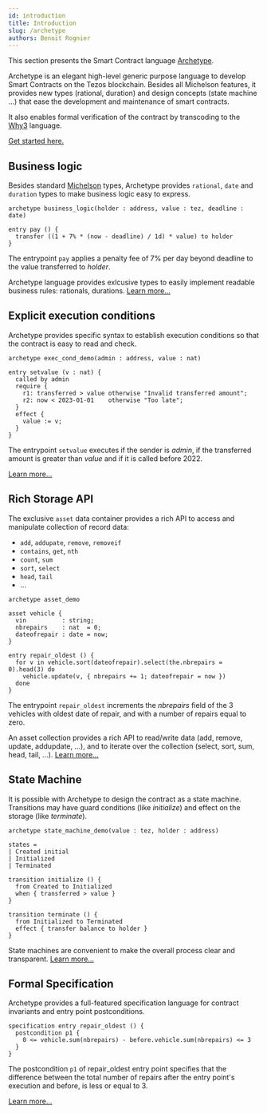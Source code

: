 ```yaml
---
id: introduction
title: Introduction
slug: /archetype
authors: Benoit Rognier
---
```


This section presents the Smart Contract language [Archetype](https://archetype-lang.org).

Archetype is an elegant high-level generic purpose language to develop Smart Contracts on the Tezos blockchain. Besides all Michelson features, it provides new types (rational, duration) and design concepts (state machine ...) that ease the development and maintenance of smart contracts.

It also enables formal verification of the contract by transcoding to the [Why3](http://why3.lri.fr/) language.

[Get started here.](https://docs.archetype-lang.org/getting-started-1)

## Business logic

Besides standard [Michelson](/michelson) types, Archetype provides `rational`, `date` and `duration` types to make business logic easy to express.

```archetype
archetype business_logic(holder : address, value : tez, deadline : date)

entry pay () {
  transfer ((1 + 7% * (now - deadline) / 1d) * value) to holder
}
```

The entrypoint `pay` applies a penalty fee of 7% per day beyond deadline to the value transferred to _holder_.

Archetype language provides exlcusive types to easily implement readable business rules: rationals, durations. [Learn more...](https://docs.archetype-lang.org/archetype-language/numbers#rationals)

## Explicit execution conditions

Archetype provides specific syntax to establish execution conditions so that the contract is easy to read and check.

```archetype
archetype exec_cond_demo(admin : address, value : nat)

entry setvalue (v : nat) {
  called by admin
  require {
    r1: transferred > value otherwise "Invalid transferred amount";
    r2: now < 2023-01-01    otherwise "Too late";
  }
  effect {
    value := v;
  }
}
```

The entrypoint `setvalue` executes if the sender is _admin_, if the transferred amount is greater than _value_ and if it is called before 2022.

 [Learn more...](https://docs.archetype-lang.org/archetype-language/action#sections)

## Rich Storage API

The exclusive `asset` data container provides a rich API to access and manipulate collection of record data:
* `add`, `addupate`, `remove`, `removeif`
* `contains`, `get`, `nth`
* `count`, `sum`
* `sort`, `select`
* `head`, `tail`
* ...

```archetype
archetype asset_demo

asset vehicle {
  vin          : string;
  nbrepairs    : nat  = 0;
  dateofrepair : date = now;
}

entry repair_oldest () {
  for v in vehicle.sort(dateofrepair).select(the.nbrepairs = 0).head(3) do
    vehicle.update(v, { nbrepairs += 1; dateofrepair = now })
  done
}
```

The entrypoint `repair_oldest` increments the _nbrepairs_ field of the 3 vehicles with oldest date of repair, and with a number of repairs equal to zero.

An asset collection provides a rich API to read/write data (add, remove, update, addupdate, ...), and to iterate over the collection (select, sort, sum, head, tail, ...). [Learn more...](https://docs.archetype-lang.org/archetype-language/data-model)

## State Machine

It is possible with Archetype to design the contract as a state machine. Transitions may have guard conditions (like _initialize_) and effect on the storage (like _terminate_).

```archetype
archetype state_machine_demo(value : tez, holder : address)

states =
| Created initial
| Initialized
| Terminated

transition initialize () {
  from Created to Initialized
  when { transferred > value }
}

transition terminate () {
  from Initialized to Terminated
  effect { transfer balance to holder }
}
```

State machines are convenient to make the overall process clear and transparent. [Learn more...](https://docs.archetype-lang.org/archetype-language/state-machine)

## Formal Specification

Archetype provides a full-featured specification language for contract invariants and entry point postconditions.

```archetype
specification entry repair_oldest () {
  postcondition p1 {
    0 <= vehicle.sum(nbrepairs) - before.vehicle.sum(nbrepairs) <= 3
  }
}
```

The postcondition `p1` of repair_oldest entry point specifies that the difference between the total number of repairs after the entry point's execution and before, is less or equal to 3.

[Learn more...](https://docs.archetype-lang.org/archetype-language/contract-specification)
